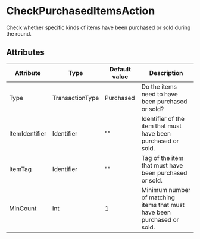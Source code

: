 # CheckPurchasedItemsAction

Check whether specific kinds of items have been purchased or sold during the round.

## Attributes

| Attribute      | Type            | Default value | Description                                                             |
|----------------|-----------------|---------------|-------------------------------------------------------------------------|
| Type           | TransactionType | Purchased     | Do the items need to have been purchased or sold?                       |
| ItemIdentifier | Identifier      | ""            | Identifier of the item that must have been purchased or sold.           |
| ItemTag        | Identifier      | ""            | Tag of the item that must have been purchased or sold.                  |
| MinCount       | int             | 1             | Minimum number of matching items that must have been purchased or sold. |



